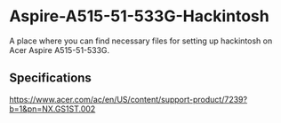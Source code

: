 # Aspire-A515-51-533G-Hackintosh
A place where you can find necessary files for setting up hackintosh on Acer Aspire A515-51-533G.

## Specifications
https://www.acer.com/ac/en/US/content/support-product/7239?b=1&pn=NX.GS1ST.002
